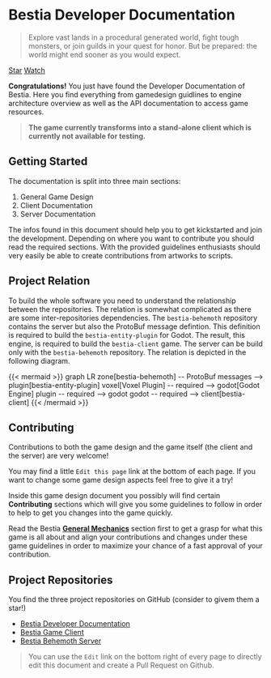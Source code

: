 # Bestia Developer Documentation

> Explore vast lands in a procedural generated world, fight tough monsters, or join guilds in your quest for honor.
> But be prepared: the world might end sooner as you would expect.

<a class="github-button" href="https://github.com/tfelix/bestia-docs" data-icon="octicon-star" data-size="large"
data-show-count="true" aria-label="Star tfelix/bestia-docs on GitHub">Star</a>
<a class="github-button" href="https://github.com/tfelix/bestia-docs/subscription" data-icon="octicon-eye"
data-size="large" data-show-count="true" aria-label="Watch tfelix/bestia-docs on GitHub">Watch</a>

**Congratulations!** You just have found the Developer Documentation of Bestia. Here you find everything from
gamedesign guidlines to engine architecture overview as well as the API documentation to access game resources.

> **The game currently transforms into a stand-alone client which is currently not available for testing.**

## Getting Started

The documentation is split into three main sections:

1. General Game Design
2. Client Documentation
3. Server Documentation

The infos found in this document should help you to get kickstarted and join the development. Depending on where you want to contribute you should read the required sections. With the provided guidelines enthusiasts should very easily be able to create contributions from artworks to scripts.

## Project Relation

To build the whole software you need to understand the relationship between the repositories. The relation is somewhat complicated as there are some inter-repositories dependencies. The `bestia-behemoth` repository contains the server but also the ProtoBuf message defintion. This definition is required to build the `bestia-entity-plugin` for Godot. The result, this engine, is required to build the `bestia-client` game. The server can be build only with the `bestia-behemoth` repository. The relation is depicted in the following diagram.

{{< mermaid >}}
graph LR
  zone[bestia-behemoth] -- ProtoBuf messages --> plugin[bestia-entity-plugin]
  voxel[Voxel Plugin] -- required --> godot[Godot Engine]
  plugin -- required --> godot
  godot -- required --> client[bestia-client]
{{< /mermaid >}}

## Contributing

Contributions to both the game design and the game itself (the client and the server) are very welcome!

You may find a little `Edit this page` link at the bottom of each page. If you want to change some game design aspects feel free to give it a try!

Inside this game design document you possibly will find certain **Contributing** sections which will give you some guidelines to follow in order to help to get you changes into the game quickly.

Read the Bestia **[General Mechanics](/docs/mechanics)** section first to get a grasp for what this game is all about and align your contributions and changes under these game guidelines in order to maximize your chance of a fast approval of your contribution.

## Project Repositories

You find the three project repositories on GitHub (consider to givem them a star!)

* [Bestia Developer Documentation](https://github.com/tfelix/bestia-docs) <i class="fab fa-github"></i>
* [Bestia Game Client](https://github.com/tfelix/bestia-client) <i class="fab fa-github"></i>
* [Bestia Behemoth Server](https://github.com/tfelix/bestia-behemoth) <i class="fab fa-github"></i>

> You can use the `Edit` link on the bottom right of every page to directly edit this document and create a Pull Request
> on Github.

<script async defer src="https://buttons.github.io/buttons.js"></script>

